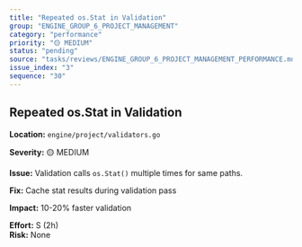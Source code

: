 ```yaml
---
title: "Repeated os.Stat in Validation"
group: "ENGINE_GROUP_6_PROJECT_MANAGEMENT"
category: "performance"
priority: "🟡 MEDIUM"
status: "pending"
source: "tasks/reviews/ENGINE_GROUP_6_PROJECT_MANAGEMENT_PERFORMANCE.md"
issue_index: "3"
sequence: "30"
---
```


## Repeated os.Stat in Validation

**Location:** `engine/project/validators.go`

**Severity:** 🟡 MEDIUM

**Issue:**
Validation calls `os.Stat()` multiple times for same paths.

**Fix:** Cache stat results during validation pass

**Impact:** 10-20% faster validation

**Effort:** S (2h)  
**Risk:** None
